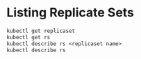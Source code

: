 # Listing Replicate Sets
```dockerfile
kubectl get replicaset
kubectl get rs
kubectl describe rs <replicaset name>
kubectl describe rs
```